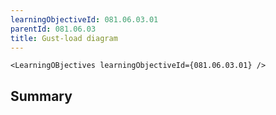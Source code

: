 ```yaml
---
learningObjectiveId: 081.06.03.01
parentId: 081.06.03
title: Gust-load diagram
---
```


```tsx eval
<LearningOBjectives learningObjectiveId={081.06.03.01} />
```

## Summary
